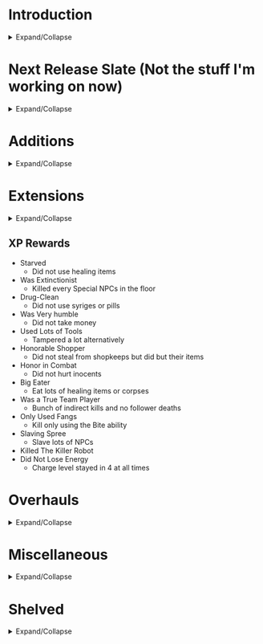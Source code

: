 ﻿
# Introduction
<details>
<summary> Expand/Collapse </summary>

### What is this file?

This is just a list of ideas, for when I'm looking for something to work on.

### Are these your ideas?

Most of them, yes. But a lot of them are from the SOR Discord #ideas-discussion channel. 

### Can I use these?

Yes! No one owns an idea, so you are free to do what you want with these. That includes modding on your own, or as a collaborator on this mod.

</details>

#
# Next Release Slate (Not the stuff I'm working on now)
<details>
<summary> Expand/Collapse </summary>

All Zombie-related shit

All Priest-related shit

All Undead-related shit

Hold off on Blessed & Infernal Strikes

</details>

#
# Additions
<details>
<summary> Expand/Collapse </summary>

## Big Quests
- Beauty Sleep
  - Like Addict but for Sleep
  - Activate a bed to sleep in it
  - If you don't, you get Low Self-Esteem and everyone on the level is Annoyed
- Former Slave
  - Free Slaves
- Genericized Quests
  - Kill all ____
  - Destroy all ____
  - Etc.
- Gluttony
  - Each food item you eat contributes QP equal to its base healing value
  - Reach a certain total of QP by the end of the game. 
  - It should be *expensive*
- Karen 
  - get a certain about of people annoyed or hostile towards you.
- Middle Path 
  - Anyone not neutral to you counts as a mark.
- Mouse in a China Shop
  - Minimize Object destruction
- Politician 
  - Have a certain amount of electability by the end of the floor.
- Prankster 
  - Annoy a certain number of people. 
  - They *must* be annoyed, nothing else.
- Robbin' Hoodlum
  - Steal from the rich
  - Give to the poor
  - Mark-based BQ
- Slave
  - Have a Slavemaster who follows you around
- Undead Slayer
  - Kill all Undead. 
  - Teams of armed Vampires are coming for you, though.
- Vow of Poverty 
  - Limit your money intake.
- Worker
  - A number of objects are smoking. Find and fix them.

## Classes

### Drug Dealer

- Trait: Pusher
  - You can interact with most NPCs to attempt to sell them Sugar.
  - Cops who witness a dealing attempt will go Hostile. 
  - Anyone who refuses your sale will become Annoyed. 
  - Upper Crusters will call the cops immediately.
  - On a successful sale, The buyer has a chance to become Hooked. 
    - Jonesing 
      - After a certain interval of withdrawal, Hooked NPCs will gain the Jonesing status. They'll seek you out in the level and beg you for Sugar. 
      - If you go too long without selling to them, they'll go hostile, but selling them other types of drugs will keep them at bay for a while. When Jonesing, they will freely give you keys and safe combos if you ask. 
      - Jonesing NPCs may also attack other drug dealers, doctors, or scientists if they can't track you down.
  - Pusher +
    - Increased chance of success with Pusher attempts
- Trait: Death to Snitches 
  - Cops & Upper-Crusters will ignore your Pusher attempts. 
  - You may attempt to sell to Cops, but failure will turn them Annoyed, then Hostile.
- Big Quest: Slingin' Dope 
  - NPCs with enough money to buy one of your drugs will have an arrow above their head 
  - You need to sell to a certain number of NPCs.
- Big Quest: Unhealthy Competition (Alternative)
  - Kill all the other Drug Dealers on the level, who are hostile anyway
  - This would make the dealing more like mugging, an optional mechanic but already incentivized for the money
- Item: Sugar Processor (6) 
  - Similar to Bomb Processor. 

### Priest
- Trait: Exorcist
  - Vampires & Zombies are hostile on sight.
  - "Vade Retro, Satana!"
  - Interact with Possessed to expel the Shapeshifter
    - Host is Loyal
  - Interact with Ghost to Set to Rest
    - XP bonus
- Trait: Artificial Insermonation
  - Activate an Altar to randomly improve relations with NPCs within earshot. Chance of them giving you Tithes.
  - Artificial Insermonation +
    - Increased success rate and tithes
- Big Quest: Get Thee Behind Me!
  - Kill all Zombies and Vampires on the map. Vampires are armed and travel in teams.
- Item: Holy Symbol (4) 
  - When in your inventory, all Undead NPCs slowly take damage when they're near you. 
  - Undead NPCS are more likely to flee during combat.
- Item: Holy Water Flask (2) 
  - Thrown weapon that gives a Poison condition to Zombies & Werewolves. 
  - Can also be combined with a Water Gun, Air Vent, or Water Filter.

### Worker
- Trait: One Happy Tamper - Tamper without angering Owner (Or just extend this into Clumsiness Forgiven)

### Trapper
- Trait: Pursuit of Trappiness
  - Increase trap damage for non-Aligned
  - Upgrade
    - Your traps are now invisible to Hostile-Neutral NPCs
- Trait: Trapper Keeper 
  - All hidden traps are visible to you
  - You can disarm traps and add them to your inventory (Bear Traps, Land Mines)
  - 100% chance to deactivate Door Detonators
- Item: Bait
  - Attracts all NPCs like money to a slum dweller.
  - Might just diversify this
    - Drugs
      - Junkie
    - Donut
      - Cop
    - Etc.
- Item: Fire Mine (4) 
  - Behaves like a Molotov when it explodes
- Item: Bear Trap Processor
- Item: Gas Trap Kit (6) 
  - Combine with a Syringe to make a Gas Trap that you can place like a Land Mine
  - The result has the effect of the ingredient syringe

### NPCs

|Name               |Slums  |Industrial |Park   |Downtown   |Uptown |Mayor Village  |Other Group(s) |Notes  |
|:------------------|:-----:|:---------:|:-----:|:---------:|:-----:|:-------------:|:--------------|:------|
|Accountant         |       |           |       |✓         |✓     |               |WhiteCollars   |
|Assistant          |       |           |       |           |       |               |               |- Spawns with some VIPs
|Blahd Enforcer     |✓     |✓         |✓     |✓         |       |               |               |- Tougher version of gangbanger
|Blahd Leader       |✓     |           |       |✓         |       |               |               |- Spawns with gang
|Bodyguard          |       |           |       |           |       |               |               |- Spawns with some VIPs
|Boxer              |       |           |       |           |       |               |ArenaBattlers  |
|CEO                |       |           |       |           |✓     |✓             |VIPs           |- Has Bodyguards and Assistant
|Crepe Enforcer     |✓     |✓         |✓     |✓         |       |               |               |- Tougher version of gangbanger
|Crepe Leader       |       |           |       |           |       |               |               |- Spawns with gang
|Driver             |✓     |✓         |       |           |✓     |               |BlueCollars    |- "Have you seen my [District-appropriate vehicle)?"
|Farmer             |       |           |✓     |           |       |               |BlueCollars    | 
|Fixer              |✓     |✓         |       |✓         |       |               |               | 
|Gambler            |✓     |           |       |✓         |       |               |               |
|Grifter            |✓     |✓         |✓     |✓         |       |               |               |
|Hitman             |✓     |✓         |       |✓         |✓     |               |               |
|Janitor            |✓     |✓         |✓     |✓         |✓     |               |               |
|Judge              |       |           |       |✓         |✓     |✓             |VIPs           |
|Junkie             |✓     |✓         |✓     |✓         |       |               |               |- Pickpocket<br>- Sell junk items<br>- Buy drugs 
|Kingpin            |       |           |       |✓         |✓     |✓             |VIPs           |- Spawn in Mansions<br>- If roaming, spawn with Bodyguards
|Lawyer             |       |✓         |       |✓         |✓     |               |WhiteCollars   |
|Machinist          |       |✓         |       |           |       |               |BlueCollars    |- Occasionally replaces Shopkeeper<br>- Pay to repair/reload items
|Manager            |✓     |✓         |       |✓         |       |               |WhiteCollars   |
|Martial Artist     |       |           |       |           |       |               |ArenaBattlers  |
|Oldster            |✓     |✓         |✓     |✓         |✓     |               |Cabin          |
|Pimp               |✓     |✓         |✓     |✓         |       |               |               |- Spawns with Prostitutes
|Preacher           |✓     |           |       |✓         |✓     |               |               |
|Prostitute         |✓     |✓         |✓     |✓         |       |               |               |- Interact to ____?
|Security Guard     |       |✓         |       |✓         |✓     |               |               |
|Teamster           |✓     |✓         |       |✓         |       |               |BlueCollars    |
|Tourist            |       |           |       |✓         |✓     |✓             |               |- Travels in groups<br>- Behaves like Upper Cruster
|Tour Guide         |       |           |       |✓         |✓     |               |               |- Spawns with groups of Tourists
|Wildfolk           |       |           |✓     |           |       |               |               |- Vocally Challenged

- How?
  - Body parts: GameResources.SetupDics has at least mention of the names
    

## Disasters
- Gang War: Spawn ~12 Blahd and Crepe gangs across the map.
- Riot
  - Add Arsonists to spawns
  - Rioters shouldn't ignore cops
   	- You can change this in LevelFeelings.Riot2, cops aren't mentioned there

## Items
- Flash Grenade
  - Like Blindenizer but as a Grenade
- Bomb Vest
  - If in your inventory when you die, makes a Time Bomb explosion immediately.
  - Can give to followers.
  - No Manual Detonator (can of worms).
- Water Gun
  - Extended to combine with Oil Can, so you can shoot Oil.
- Magic items:
	- Mana Crystals (decay slowly but unpredictably, increase recharge speed)
	- Miscast Crystals (Rare, but absorb a miscast and shatter)
	- Ultrachungus Crystals (Temporarily boost your ability to obscene levels)
- BackPack
  - +inventory slots
- S.M.A.C.K. Shield (Supercops & Mayor's Army Combat (something that starts with K) )  (original idea by pvpbendy)
- Equips into an armor slot, works as armor pointed wherever you aim
- Damage that hits the shield is completely absorbed on impact unless they are fired by someone with "Penetrating Bullets". 
- Durability depletes 
- Could be an upgraded version that lets you reflect the bullets.

### Consumable
- Battery Pack
  - Heal 20HP for Electronic characers
  - Obviously, could have a lot more other uses.
- Body Spray
  - Anti-cologne, basically gives ideological clash to whoever uses it. 
    - This would be cool in assassin quests if you could apply it to your target
- Fear Syringe (1)
  - (Maybe not possible since there's no fear for player characters)
- H.E.L.T.H.
  - Heals for 5
  - Gives Painkiller (Large Damage Resist) for 30s
- NRG-Drinqq
  - Basically temporary Chronomantic Dilation

### Melee
- Garotte / Piano Wire (2)
  - Zero damage, but deals lethal damage if used for Backstab.
    - You could base this on the Blood sucking ability to make it take a second or two.

- Spear (1)
  - Thrusting weapon, longest melee reach. Deals damage equal to Knife.
- Zip-Tie
  - Consumable Handcuffs
### Thrown
- Beer Can (1)
  - Generated when a Beer is consumed, or found on its own in trash cans. Thrown weapon, does minimal damage for funsies. Like a more useless Rock.
- Lunchbox (1)
  - Thrown item
  - Deals rock-level damage
  - Drops a food item on impact.
  - Alternatively, make it a melee weapon.
    - Issue with this is: say you have a lot of them on the ground. You don't want to merge them, so now you have the long task of breaking each one open.
      - Therefore, it's better as a thrown weapon since it'd allow the player to simply add the multiples to the item count and get full utility from all of them.
- Oil Bottle (1)
  - Thrown weapon that creates a splash of oil upon impact.
- Toxic Slime Capsule (1)
  - Thrown item. Inflicts poison and leaves a Goop Splash.
- Whiskey Bottle (1)
  - Generated when Whiskey is consumed, or found on its own in trash cans. Thrown weapon, does minimal damage for funsies. Like a more useless Rock.

### Trap
- Alarm Trap
- Mini Turret (3)
  - It's a Turret.
- Gas Trap
  - Made with Gas Trap kit. 
- Gas Trap Kit
  - Combine with inventory item to make a gas trap.
- Teleportation Trap (2)
  - Floor trap.
  - This also has uses for escape.

### Wearable
- Fancy Hat (3)
  - Increased chances for persuasion. Maybe a Fedora, because I want you to cringe.
- Riot Armor (3)
  - Resists bullets and melee damage.
- Riot Helmet (2)
  - Just another aesthetic option.

## Mutators

- Always Spawn Arsonists
- Ammo Shortage
  - Much rarer, more expensive
- Benjamin Button 
  - Immediately level up to 12 at the beginning of the game. 
  - Lose a level every Floor.
- Semi-Automated Acceptable Inclusive Terrestrial Socialism
  - No costs, everything is free
- Deflation 
  - Prices don't increase per level
    - Any drawback, though?
- Easter BunnyMod 
  - Everyone starts with Resurrection
- Gun Ban
  - Guns are contraband
- Homesick & Tired
  - 0-tile leashes (no chasing)
  - Do you think these NPCs don't have better things to do than chase you all around the level for your bullshit? Just get out of the chunk, and that's enough for them. Surely you'll have learned your lesson.
- Nanobot HMO 
  - Everyone permanently slowly regenerates health
- Return to Shrunke
  - Everyone in the city is Shrunken. 
- Reverse order of floors, "Mayor quest"
- Roamin' Orgy
  - No tethers/leashes
  - The citizens of the City achieve ecstatic connection with the divine through indulgence in... roaming from their residences and places of business.\n\nNPCs won't tether to their original chunks. Isn't that incredbily hedonistic?
- Slapstick Shootouts
  - All bullets are banana peels
- Sturdy Walls & Flimsy Walls
- Ultra Disasters Mutator that makes all disasters much worse
  - Killer Robot is now Speed 4 and has two buddies
  - Falling Bombs make Ridiculous Explosions
  - Warzone has four factions
  - Instant-kill solar flare which occurs every 10 seconds
  - Zombie apocalypse where everyone except you is already a zombie and said zombies can use stuff
- Voucher rewards (Free Item or Hire Vouchers)

## Objects
- Beer Taps
- Billboard
- Cash Register
  - A tough locked object containing money
  - Unlocking 
    - Computer
    - Hack
    - Lockpicked
    - Sledgehammer or Crowbar
  - Easier than a Safe, yes, but almost always within the view of their owner.
- Chemistry Set
  - Sacrifice a syringe to identify that type.
  - Way to cook drugs? 
- Curtains
  - Occlude vision into windows
- Dumpster
  - Very durable
  - Hideable like Bush
- Filing Cabinet
- Glass Table
- Kitchen Fryer 
  - When destroyed, leaves a pool of oil.
- Liquor Cabinet
- Long Couch
- Office Chair
- Oil Barrel 
  - A Rust-colored barrel which creates an oil pool when destroyed.
- Painting
- Park Bench
- Pay Phone 
  - Call the Resistance to send a Specialist over. Choose between Hacker, Thief, and Goon. 
  - If Faction mod is a thing, get someone faction-specific.
  - Should be broadly multi-use..
- Plexiglass Window
- Printer
  - You know you want to destroy it.
- Security Door 
  - Indestructable
  - Not openable with lockpick or crowbar. 
  - Can only be opened via a connected computer.
- Sledgehammer tampering ideas?
- Stained Glass Window
- Standing Turret
  - Variation of the Turret that instead of being on a wall it stands letting it shoot at any direction. 
  - Still needs a Security Cam to see tough
- Stationary Bike
- Statue
  - Restore unused object
- Trampoline 
  - Does annoying jumping behavior. I hate it already.
- Treadmill
- Weight Rack
- Wooden Desk

## Special Abilities
- Cause a Ruckus
  - Needs a long recharge. It can distract but not perpetually. 
  - Small chance to annoy people. Most just laugh.
  - Trait: Convincing
    - No longer annoy people (can still make them hostile with Bigger Ruckus)
  - Trait: Controversial
    - Louder, attracts more people
    - More likely to Annoy
    - Small chance of hostile to you
  - Trait: Controversial + 
    - Instead of hostile to you, listeners go hostile to each other
- Fleshbang Helmet Attacher
  - Attaches a Fleshbang Helmet to a target NPC
    - Attachment part of SA works pretty identically to Slave Helmet Attacher
  - When attached to an NPC,
    - Timer counts down for 10s, after which they explode, killing anyone nearby them.
    - Plus chance of:
      - They start Fleeing randomly as they panic. 
        - The NPC also makes noise, attracting allies who don't see you yet. 
          - This increases the chance of killing multiple enemies with it.
      - They go Hostile
        - Oopsie, you don't want this. Hope you're not in melee range.
      - They go Submissive 
        - They'll do anything you ask in hopes you'll deactivate the device
  - Trait: Comfy Fit
    - Helmeted NPCs more likely to be Submissive than go hostile or flee
  
## Traits

### Hands traits
- Hands of Fire
  - Unarmed & Axe
  - Cause fire
  - Cooks all your Fud
  - Constant Light Oil action, fun surprise lol
- Hands of Ice
  - Unarmed & Sword
  - Freeze people
  - Counts as Mini-Fridge
- Hands of Lightning
  - Unarmed & Sledgehammer
  - Taze people
  - Kill people in water
  - Take damage in water
  - Small chance for machines to go out when you touch them
  - Taser recharges much faster
- Hands of Poison
  - Unarmed & Knife
  - Poison people
  - Gimme a Kiss!
    - Social check to give them poison without affecting relationship
  - Poisons all your food 
    - Not kidding! Totally different playstyle, have to stick to alcohol

### Others

- Adrenaline rush
  - Gain strength for 5s after a kill.
- Alcoholic 
  - Addict, but with Alcohol.
- Ambusher
  - Removing any invisible effect you have (bushes, syrige or even furniture cus bunne mod) gives you a bonus on damage
- Ammo Mule 
  - Increase all ammo counts by 50%.
- Animal Whisperer 
  - Gorillas and Werewolves are Loyal
- Aquaphobia 
  - take damage in water
- Arrogant 
  - People get mad at you a lot more easily
- Arthritis 
  - Your weapon swing and fire rate are slower
  - Cancels: Stubby fingers, sausage fingers, near harmless, pacifist.
- Banana Lover ++
  - You can't eat anything but bananas, but when you do, you do a fun lil' dance
  - Cost: $1200
    - Need more stupid joke traits
- Banana Rewards
  - Only bananas as quest rewards
- Beggar
  - Like Mugging, but lower stakes
- Bloodbather
  - Gibbing npcs gives you an temporal increase in all forms of damage
  - Makes Bloody Mess less useless 
- Bonkist 
  - Backstabbing with a blunt weapon leaves the target Dizzy, and deals non-lethal damage. 
  - Bonkist + 
    - Backstabbing with a blunt weapon leaves the target Unconscious and deals non-lethal damage.
  - This is a trait for Pacifist playthrough without Dart Gun or Chloroform.
- Chemical resistance 
  - status effects cannot affect you
- Conductive
  - using an electrical item or power sapping one electrocutes you, dealing a small amount of damage and tazering you for a second or so
- Dead Raiser
  - Instead of Ghosts when you bash a gravestone, you get Zombies.
  - Keep in mind you need to *fail* a luck roll to get a ghost in vanilla.
- Door Kicker 
  - Activate a Door and select "Kick". Door is instantly destroyed, and anyone standing behind it is stunned. SWAT shit!
- Double-Tapper
  - Ranged weapon equivalent to Backstabber, but only works in close range.
- Durable Fashion
  - Durabilitacious but for wearables
- Eye Poker 
  - Chance to blind enemies when you hit them with an Unarmed attack.
- Far-Sighted
  - Can only use Ranged weapons
  - View distance increased (zoom out?)
- Fast Metabolism 
  - Less healing from food and alcohol.
  - Shorter Status effects.
- Fatass ‡
	- Slower movement
	- Can't wear armor
	- Stomp damage
      - This part was a can of worms. Suddenly you need a custom explosion type. Incredibly buggy.
- Fingerless
  - Can't open doors
  - Can't equip anything
  - Can't operate anything
- Filling the Void
  - Addict, but with any Consumable
- Flat-Footed
  - all attacks (including special ability attacks) have a much shorter lunge range (gorilla)
- Food Addict 
  - Addict, but with Food
- Freedom Fighter
  - More XP from freeing slaves
  - slavemasters are hostile 
  - slave owners are annoyed at you
  - Slaves are Aligned after you free them
- Generally Unpleasant 
  - All NPCs start out Annoyed. 
  - Cancels: The Law, Random Reverance, Friend of the common folk, friend of the family.
  - Excludes Aligned and Prisoners.
- Golden Boy
  - Double mission rewards
    - Matrix this to Double-Ply Rewards & Unpaid Internship
- Good Arm 
  - Increased Throw range.
- Hit-and-run
  - Gain speed for 5s after a kill.
- Unlimited Power!
  - Gain extra traits but lose max HP
- Hungry Boy 
  - More healing from food and alcohol.
- Inspiring Presence
  - Chance for followers to get an Un-Crit
- Kleptomaniac
  - 15% chance to steal an item when you hit someone in melee or unarmed
- Luck +++
  - Always pass
- Luck --- 
  - Always fail
- Machine Shaker 
  - Chance of a free transaction when using a Vending Machine.
- Masochist 
  - If 60 Seconds Pass Without Damaging Yourself, You Will Lose 3 Health Per 2 Seconds.
- Muscle Spasms (-7)
  - Sometimes, you lose control of your player character for a brief moment
  - Whether that be moving in a random direction, attacking or using an item against your will
- Needy
  - You have needs like the musician, but they are not beneficial to you or anybody else. (You need to go to the toilet, etc)
  - You need to use the nice toilet. Which always happens to be in some inconvenient place like the closet of a gang hideout. That timer is rapidly ticking down, and if you don't go to that specific toilet, you'll have an accident, and no NPC or shop owner, etc will want to talk to you.
- No Honor Among Thieves
  - Thieves spawn in all districts, and prefer you as a target
- One Happy Tamper 
  - Tamper without angering Owner (Or just extend this into Clumsiness Forgiven)
- Pound of Flesh
  - Buy items with health instead of money
  - Only triggers if you don't have enough
- Return to Bonke
  - Chance to inflict Dizziness when striking an NPC with a blunt weapon
- Separation Anxiety 
  - If you have no followers, your stats are all lowered.
- Silent fingers 
  - doing most actions produce significantly less noise, or no noise whatsoever, with the exception of alarms. (eg: arresting, breaking windows , enslaving, and (shooting guns?) make significantly less noise).
- Skate Punk
  - Your melee hits deal more damage according to your speed.
  - Requires: Roller Skates
- Special attack Traits
  - Random status effects
  - Chance to stun
  - Chance to etc.
- Spectral Strike 
  - You can hit Ghosts with your unarmed attacks
  - Extra damage to all Undead
  - Spectral Strike +
    - Benefit is extended to your melee weapons
- Steady Hands
  - Can't get interrupted when filling Operating bar
  - Can't get disarmed from Butterfingers
- Stealth Bastard Deluxe
  - Diminutive
    - Hide in Chest
    - Hide in Safe
    - Hide in Fridge
- Student of the Blade 
  - Increased damage with Sharp weapons.
- Stuffable
  - If you eat more than one food item within a minute, you gain Slow for the rest of the minute.
- Swimmer
  - Water move speed increased
- Tarrare
  - Addict, but with food
  - Can eat many wooden and other organic objects
- Techno-Cursed
  - Machines do bad and un-fun things around you. 
  - Anytime you operate one, there's a small chance it will immediately do its tamper activity to you. ~5%
- The Bug
  - Basically Modern Warfarer in reverse. Ticks your health down to 20.
- Trapper Keeper
  - All invisible Floor traps are now visible
  - You can Interact with traps to add them to your inventory (Bear Traps, Land Mines). 
  - 100% chance to deactivate Door Detonators.
- Trusting Control
  - Followers will never question orders
  - 1 extra hired-use if Thief, etc.
- Undying Loyalty
  - Followers will never quit at low health
  - All followers get Resurrection
    - Possible Necromancy trait?
- Unsaveable
  - Cannot heal, even through level ups. 
  - Cancels: Medical professional, strict cannibal, jugalarious, addict, [insert anything that heals you here.]
- Vapor Form
  - Bypass doors without unlocking/breaking
  - Enter A/C or Gas vent to exit any chosen A/C or gas vent
  - Bypass broken windows
- Veiled Threats
  - When you attempt to Bribe, Extort, Mug, or Threaten, a failure will turn the target Annoyed instead of Hostile.
- Whiffist
  - Small chance for Melee or Thrown attacks to miss you completely.
- Zombie Whisperer
  - Zombies not hostile

### Gold Traits
- Slim Jim(Sticky Glove):Cops will get annoyed the first time you pickpocket instead of hostile (they still attack you on later atempts tough)
- The Killing Pun(Joke): Jokes can do damage sometimes
- Law Pays(Handcuffs): You get money from arresting guilty NPCs
- Hot Water(Water Cannon):NPCs will start to get damaged if you spray them for too long
- Armoured Helmets(Enslave):Slaves have a damage resist
- Chaaarge golden trait: Heavy Tackle - Enemies hit by the charge trip
- Brain Wash
  - Chance of NPC not becoming hostile after the mind control wearing out
- Extreme Pathokinesis
  - Mind control can cause targets to become enraged
- Hive Mentality
  - Mind controled NPCs  have a chance to give other npcs mind controlled bia melee.


### Path Traits

Most Paths & Actions moved to a Google Sheets document for now

#### Code of Neutrality
- Just avoid doing things at all. You lose XP for taking stances.
- He hates anything you do, but any actions you take are subtracted from a very large amount
- "If I don't survive this revolution, tell my wife 'hello.'"

#### Path of Fire
- You can only regain health by burning corpses. 
- Take damage in Water.
- Firefighters are always hostile and will use their water cannons against you.
- Perpetual Particle Effect on character - flames or smoke
- Big Quest - Burn a certain number of corpses

</details>

#
# Extensions
<details>
<summary>Expand/Collapse</summary>

Extensions of the behaviors of vanilla content.

## Big Quests
- Jock
  - Add more objects. 
    - Windows

## Items

- All guns
  - Chance of headshot, extremely small
- Accuracy Mod
  - Double headshot chance if at 4 Firearms
- Rate of Fire Mod
  - Make pistol full-auto
  - Increase SMG ROF
- Syringe
  - Anaesthesia
    - Reduce incoming damage
    - Reduce knockback
  - Paralysis
  - Sleep
  - Super Dizzy
  - Tranquilized
- Taser
  - Chargers way faster if you have Electro Touch
  - Gains a charge if you use the Power Sap on something

## Mutators
- Disaster Elimination
  - Zombies disaster could be eliminated by killing every zombie and infected person
  - Riot disaster could be eliminated by killing every rioter
  - Shifting Status Effects disaster could be eliminated by doing something with air filtration systems, etc.
- General Disaster behavior changes
  - Cops don't enforce property damage laws
  - Some NPCs will join your party for safety
- Riot
  - Add Arsonists to spawns
  - Rioters shouldn't ignore cops
   	- You can change this in LevelFeelings.Riot2, cops aren't mentioned there

## NPC Behaviors

- Extended triggers for NPC "fear" behaviors
  - Killing their teammates
  - Eating or givving corpses 
  - Some NPCs unable to feel fear - robots, zombies, etc.
  - Weapon/Numbers outmatching
  - Trait to cause fear to Undead
  - Shaky Grip: NPC Aim is worse when afraid
- If you have debt, assasins will appear in additional locations
  - Jump out of Minecarts at industrial
  - Bushes at the park
  - Manholes in downtown

## NPC Interactions
- Any NPC
  - Offer healing items

- Assassin
  - Backstab and attempt to kill target
- Bouncers
  - You can come in if for free if they see you smoke cigarettes. Because obviously it means you're cool.
- Clerk
  - In certain chunks, sell drugs on the side?
- Cops
  - Bribe to ignore crimes (See [Rap Sheet](#rap-sheet))
- Cop Bot
  - Tamper to deactivate them (Requires One Happy Tamper or Tech Expert). 
    - Maybe this will be a % chance for them to trust you, like robbing/extorting.
- Courier
  - Special Delivery: Select an explosive item from your inventory to deliver it to a target. It will detonate after 10s.
- Doctor
  - Stable System/clear statuses
  - Steroid shot
    - Strength
    - Speed
  - If in a shady/seedy chunk, can do discount surgery
    - Much cheaper, but chance to hurt you instead of heal you.
- Slavemaster
  - How about *selling* them a slave? 
- Slum Dweller
  - Possibility to go Aggro if you pick up money they saw "first"
- Thief
  - Hire to unlock Safes
  - Hire to pickpocket
- Workers
  - Hire to Tamper
  - Repair tools

## Object Interactions
- Air Conditioning Unit
  - Release Gas without access to main computer 
  - Uses Wrench, 10s countdown
  - Insert Gasoline canister, shoot flames out of grates
    - Or Molotov, for oil explosions
- Bed 
  - Fucking explode if someone tries to sleep in it. Not sure if they go back to bed after awoken, though.
- Fire Spewer
  - Disarm
  - Overcharge
  - Leak Oil
- Manhole
  - When tampered to open, get throwable manhole cover
- Refrigerator 
  - Tamper to make it Run after a 10s countdown
- Safe 
  - Open with Detonator.
- Stove
  - Raise countdown to 10s from 5s, just to match. I like 5s but we should defer to vanilla choices in this case.
- Television 
  - Tamper to make it increase in volume immediately, and explode after a 10s countdown
- Vendor Stand
  - Activate to steal. It has a progress bar and is eligible for sneaky fingers, nimble fingers, & Promise I'll Return it
  - Needs to alert police

</details>

## XP Rewards
- Starved 
  - Did not use healing items
- Was Extinctionist 
  - Killed every Special NPCs in the floor
- Drug-Clean 
  - Did not use syriges or pills
- Was Very humble 
  - Did not take money
- Used Lots of Tools 
  - Tampered a lot alternatively
- Honorable Shopper
  - Did not steal from shopkeeps but did but their items
- Honor in Combat
  - Did not hurt inocents
- Big Eater
  - Eat lots of healing items or corpses
- Was a True Team Player 
  - Bunch of indirect kills and no follower deaths
- Only Used Fangs
  - Kill only using the Bite ability
- Slaving Spree
  - Slave lots of NPCs
- Killed The Killer Robot
- Did Not Lose Energy 
  - Charge level stayed in 4 at all times


#
# Overhauls
<details>
<summary>Expand/Collapse</summary>

Any additions that include a variety of content, enough that they'd be considered sub-systems within the game.

## Alcohol
- Drunkenness Level - Each consumption of an alcoholic beverage (takes 2 beers) moves you up a tier for 60 seconds.
  - Steady - Aim improved, social %s improved
  - Tipsy - Aim reduced, object interactions slowed, social % reduced
  - Drunk - Melee damage resistance improved, aim horrendous, Social %s reduced, object interactions slowed further
  - Wasted - Get the Wasted status effect, where every 3 seconds you switch from Super-Dizzy, Asleep, or Enraged
- Trait: Lightweight
  - Takes less to get you drunk
- Trait: Bar Brawler
  - Increase toughness benefits of drinking
  - Small chance of Rage
- A golden trait for the robot Alcohol Energy Source makes "alcohol into energy"
  - Drinking while already at full hp gives you some seconds in the energy level but it cannot make you go up by a level so it just gives you seconds.

## CyberWarfare
Greatly increase the possibilities, risks, rewards, and trait investment for hacking

### Ground Rules
- *Access Level*
  - Determines what actions you have access to in a System.
  - Reduce heat for lower-AL actions
  - Starting Access level depends on chunk
  - For simplicity (LOL), set this to Guest, User, and Admin
- *Attempt*
  - Any action taken while hacking (See Actions sections below)
  - Has a % chance of success displayed next to its button.
  - A failed Attempt in a System may have different results, depending on how much your Attempt failed by, compared to Heat:

|Attempt Failure Tier   |Lock   |Heat   |Alarm  |Search Chunk   |Deploy     |Other  |
|:---------------------:|:-----:|:-----:|:-----:|:-------------:|:---------:|:------|
|Invalid Entry          |-      |+      |N      |-              |-          |
|Access Denied          |Action |++     |N      |-              |-          |
|Admins Notified        |Action |++     |N      |Hacker Owners  |-          |
|Breach Detected        |Action |+++    |Y      |Owners         |-          |
|Emergency Mode         |System |++++   |Y      |Owners         |Cop Bots   |
|Red Alert              |System |++++   |Y      |Owners         |Cop Bots   |Computer self-destructs

- *System*
  - *Chunk System*
    - All Objects under one Owner ID in a particular chunk that has a Computer. 
  - *Faction System* 
    - Al Objects under a Faction-type Agent (Cops, Mafia, Gangsters, etc.)
  - *Object System*
    - If there's no Computer in the Chunk, the object is a System unto itself.
    - ATMs will have intrusion countermeasures. Refrigerators probably won't.
  - *Global System*
    - All Systems everywhere. Call it The Grid.
    - This would be accessible from certain chunks only, like Power Stations or Mayor's Office.
- *Heat*
    - Baseline increased difficulty to all Attempts in a System, which persists as long as that System exists. 
      - So the Global and Faction systems (and your Heat therein) will persist between floors, but a Chunk or Object system will cease to exist when you use an Elevator.
    - Increased whenever you make an Attempt:
      - Slightly for Success
      - More for Failure
      - Scaled to severity of action in terms of system security
    - Remote access leads to higher Heat than using a machine in person. 
- *Notoriety*
  - Overall attention given to you by the City's authorities, hacker groups, and others. 
- *Password*
  - Occasionally found in a Computer's owner's pocket, Safe, etc. 
  - Might also be found hidden somewhere in a Computer. 
  - Submissive NPCs will give you their passwords. 
  - Pretty much a Safe Combo except for Computers.
  - Using a Password will increase your Access level and/or raise your Heat.
- *PayData*
  - Found in Computers, simply has value to the right buyer.
  - Questgivers will occasionally request this, which you need to retrieve from an intact Computer. 
  - NPCs will buy PayData, sometimes a better offer than completing your Quest. 
  - PayData has a small chance of appearing without a Quest attached.
  - Custom NPC Data Broker will buy all kinds.
  - Type 
    - Will determine who's interested in buying it.
    - Type generated according to chunk

|PayData Type           |Buyer(s)                       |Chunk(s)   |
|:----------------------|:------------------------------|:----------|
|Blueprints             |Thief, Resistance Leader       |
|Bomb Plans             |Law Enforcer, Resistance Leader|Cabin
|Credit Card Info       |Thief, Hacker                  |Mall, Bank, Bar
|Criminal               |Law Enforcer                   |Drug Den
|Experiment Results     |Scientist                      |Lab
|Financial              |Investment Banker              |Bank
|Personal Information   |                               |Apartments, Bank
|Surveillance Footage   |                               |Any with Camera
|Weapon Shipment Logs   |Resistance Leader              |Military Base, Armory
|Weather Data           |Clerk(Broadcasting Station)    |Greenhouse

### Traits
- Tech Expert is replaced by several traits. What's not in here is covered by Explosives Expert and Mechanical Expert (separate overhauls)
- *Cyber-Intruder* 
  - Improve your Attempt rolls.
- *Data Broker* 
  - Increase sell price of PayData
  - Increase chance of finding PayData in a System.
- *Empathy Virus*
  - If you've spoken to someone holding a Password, you now know it without owning it.
  - See Code 46 for this reference.
- *IOT God* 
  - Enables non-Computer Object hack actions. 
  - Many of the vanilla hack actions (Like "Refrigerator Run") would be hidden behind this trait.
- *IP Ghost* 
  - Reduces initial Heat & slows its increase.
- *WiFizard* 
  - No longer have a penalty to detection & Heat when hacking remotely

### Generic Computer Actions

|Action                         |Access Level   |Base Chance|Heat       |Effect |
|:------------------------------|:-------------:|----------:|----------:|:------|
|Access PayData                 |Admin          |20 %       |           |- Get PayData
|Access Locked System           |-              |5 %        |           |- For use after security actions have locked system
|Access System                  |-              |100 %      |           |- Use computer<br>- Difficulty increased if Remote
|Clear Security Logs            |Admin          |1 %        |           |- Return System Heat to 0.<br>- Limit once per system
|Create User Account            |-              |20 %       |           |- Grants User access
|(De)Activate Object            |User           |20 %       |           |- Opens mouse-selector for any Object in chunk
|(De)Activate Lights            |User           |90 %       |           |- Affects all Lights in chunk
|(De)Activate Power             |Admin          |10 %       |           |- Can be reversed by operating Power Box or Generator
|(De)Activate Water             |Admin          |10 %       |           |
|(Dis)Arm Alarms                |Admin          |10 %       |           |- Affects all Alarms in chunk
|(Dis)Connect Object            |User           |40 %       |           |- Target Object becomes its own Object-System, disconnecting from this one, or the reverse
|Elevate Access Level           |User           |5 %        |           |- Sub-Menu:<br>- Guess Password<br>- Enter Password<br>-
|Enter Password                 |-              |100 %      |           |- Grants Admin access
|Invert Credentials             |Admin          |1 %        |           |- Flips Cameras & Turrets to target Owners
|Recover Admin Password         |-              |1 %        |           |- Grants Admin access
|Recover User Password          |-              |20 %       |           |- Grants User access
|Route IP                       |-              |50 %       |           |- Open mouse-selector for any other Computer<br>- In the event of security deployments, they'll go there
|Trigger Alarm                  |-              |100 %      |           |- Triggers Alarm (used to lure for traps)
|Trigger Security Action        |Admin          |5 %        |           |- Offers choice of Security Actions to trigger manually (but why?)
|Unlock Action                  |Admin          |15 %       |           |- Unlock a Locked Action

### Chunk-specific Computer Actions
- Apartments 
  - Sprinkler Test
    - All Stoves in the chunk leak oil for a few seconds, then burst into flames.
- Arcade 
  - Cash Out
    - Unlock cash compartments in all Arcade Games, Jukeboxes, Pool Tables in the chunk. Each has $3-$5 inside. All become busted, though. Show Off: Any Hackers in the chunk become Loyal to you.
- Arena 
  - Audience Participation Night
    - Release Rage Poison in vents.
- Armory 
  - Red Alert
    - Cameras and turrets target everyone, gas is released, alarms go off continuously, huge explosionafter countdown.
- Bank 
  - High chance of PayData. 
  - Silent Alarm
    - Cause Supercops to swarm the level, searching the Bank first.
- Bar 
  - Drink Specials
    - Buying a round is cut to half-price.
- Bathhouse 
  - Deep Cleanse
    - Poison the water.
- Bathroom 
  - Brown Alert
    - All toilets self-destruct with a Poison explosion.
- Broadcasting Station 
  - Channel 9 Family Scat Porn Hour
    - Everyone nearby attacks the station
  - Revolutionary Propaganda
    - Activate Air Raid attack on this chunk
- Cabin 
  - Play Music (https://www.youtube.com/watch?v=puVYtkh-LO4)
- Casino 
  - Card Counter
    - All owners become Annoyed at the targeted NPC. Card Cheat: All owners become Hostile to the targeted NPC.	 
- Cave 
  - Delete Ceiling Support Protocol
    - Portion collapses, creates Boulders and possibly kills
- Church 
  - ___?
- City Park 
  - Block Party
    - All NPCs who were wandering the level are now wandering this chunk. 
- Confiscation Center 
  - ___?
- Dance Club 
  - Now Punch to the Left
    - Mind control everyone dancing like the Alien's improved SA.
- Deportation Center 
  - ___?
- Drug Den
  - He's Wearing a Wire
    - Owners become hostile to all non-Owners in the chunk
  - Codeword Flamingo
    - A small squad of Cops invades the chunk.
- Farm 
  - Overclock Produce
    - All Trees, Bushes, Plants & Giant Plants in the chunk burst into flames after a countdown.
- Fire Station
  - Union Strike
    - Firefighters no longer put out fires in this level. 
  - Training Exercise
    - Release an Arsonist into the level. 
  - Gas/Water main switch
    - Firefighter water cannons and fire hydrants dispense oil instead of water.
- Gated Community 
  - Eek! Poor People!
    - One or two Supercops start wandering this chunk, wandering on patrol. 
- Graveyard 
  - Access Burial Records
    - Increase your chance of finding Money when destroying a Gravestone.
- Greenhouse 
  - Sup-R-Gro Treatment
    - Release Gigantizer gas in vents.
- Hedge Maze 
  - Code Theseus
    - Werewolf Squad starts patrolling this chunk, hostile to anyone.
- Hideout 
  - ___?
- Hospital 
  - Emergency Pandemic Response
    - Release Cyanide gas in vents.
- Hotel 
  - Premium Continental Breakfast Extravaganza
    - Get a banana.
- House 
  - Silent Alarm
    - Summons a couple of cops to investigate the Chunk. 
    - They may or may not kill the homeowner depending on, you know... "factors." (Skin color)
- Ice Rink 
  - Overclock A/C
    - Releases Freezy Gas from the Vents. 
- Lab 
  - Delta Experiment
    - Releases a random Gas from the Vents. 
- Mall 
  - Raise the Rent
    - All Vendors have a slight discount.
- Mansion 
  - Amazon Order
    - If the Owner is alive, a Slave is generated for them. 
  - The People's Mansion
    - A swarm of Slum Dwellers invades the chunk.
- Mayor's House 
  - ___?
- Mayor's Office 
  - ___?
- Military Outpost 
  - Turgidson Protocol
    - Owners are Hostile to everyone else.
- Movie Theater 
  - ___?
- Music Hall 
  - Mandatory Moshpit
    - Berserk everyone in the chunk, as long as Speakers, turntable, and Musician are still intact. 
  - Set Volume to 11
    - Blows wind like the Air Gun from Speakers, deafens like the flute.
- Office Building 
  - Extremely Casual Friday
    - Owners all become naked and Friendly.
- Pit 
  - ___?
- Podium Park 
  - Intro Music
    - Everyone assembles here before the podium is used. Might be a good distraction.
- Police Outpost/Police Station 
  - All Clear
    - Set all Hostile Police to Annoyed. 
  - APB
    - All Police hostile to a target person. 
  - Lockdown Protocol
    - Deactivate or Activate Lockdown walls.
- Prison 
  - Prisoner Discipline Initiative
    - Owners break into cells one by one and kill the inhabitants.
- Private Club 
  - VIP Card
    - Gain Bouncer access. Owners are Loyal, others are Friendly.
- Shack 
  - Blahd Bash / Crepe Crush
    - All gang members of a chosen type converge on this shack. 
    - If they don't see hostiles, they leave and resume their previous activities.
- Shop 
  - ___?
- Slave Shop 
  - Free Slaves
  - Detonate Slaves
- Uptown House 
  - ___?
- Zoo 
  - Send Intel to ALF
    - A squad of Gorillas invades the chunk and kills the owners.

### NPC Interactions
Hackers might serve a special role in this system, serving as general protectors of their Systems. Either that, or a new NPC type for a less grey-hat computer person.

Interacting with such NPC should have certain options, like threatening for Admin passwords, etc. That would all depend on what the hacking system itself looks like.

### Object hacking Actions (Why IOT is a bad idea)
- Air Conditioner
  - Release Gas can now be done directly from A/C.
- Alarm Button
  - ___?
- Ammo Dispenser 
  - On the House
    - One free Refill. 
  - Red Alert
    - Shoot bullets everywhere and explode
- Arcade Game 
  - Cash Out
    - Release $3-5
- ATM 
  - No longer Tossable nor destructible with melee, fire or bullets. 
  - Good chance of PayData. 
  - High heat, and alarm sensitive to hacking & tampering. 
  - Cash Transfer
    - Release ~$100. 
- Augmentation Booth 
  - Dispense a free can of XP Juice.
- CloneMachine 
  - Spit out a shapeshifter
- Crusher 
  - Increase crush speed
  - Deactivate
- Door 
  - If it has an Alarm or trap (See Alarm overhaul), 
    - Reset
    - Set off
    - Deactivate
- Elevator
  - ___ ?
- FireSpewer 
  - Deactivate
  - Leak Oil
  - Start
  - Overheat (nonstop fire and explosion)
- FlameGrate 
  - Deactivate
  - Leak Oil
  - Start
  - Constant flame mode
- Generator 
  - Activate
  - Deactivate 
  - (Similar to PowerBox, local to Chunk)
- Generator2 
  - Activate
  - Deactivate
  - Overload 
  - Similar to PowerBox, local to Chunk)
- Goodie Dispenser 
  - Maybe just replace this with a Shop machine - works like Shopkeeper. Goodie Dispenser sucks.
- Jukebox 
  - Cash Out
    - Release $3-5
- Lamp 
  - Separate Ground Wire
    - Electrocutes anyone who touches it. 
- LaserEmitter 
  - Activate/Deactivate; Change Mode
- LoadoutMachine 
  - ___?
- LockdownWall 
  - Activate
  - Deactivate
  - Disable
- Metal Detector 
  - ___?
- Mine
  - Deactivate for pickup
  - Detonate
  - Incendiary Mode
- PawnShopMachine 
  - ___?
- PoliceBox 
  - ___?
- PoolTable 
  - Cash Out
    - Release $3-5
- PowerBox 
  - Reactivate if shut down
- Refrigerator 
  - Dispense Ice
    - Shoots Freeze Rays in random directions, then explodes.
- Safe 
  - ___?
- SatelliteDish 
  - ___?
- SecurityCam 
  - ___?
- SlotMachine 
  - Cash Out
    - Release ~$100. 
    - Needs balance: ideas?
- Speaker 
  - Go to 11
    - Blows wind like the Air Gun, deafens like the flute.
- Stove 
  - Overload Gas Line
    - Leak oil for 5s, then burst into flames.
- Television 
  - Ludovico Protocol
    - Mind Control a person within visual range of the TV.
- Turntables 
  - Mandatory Moshpit
    - Berserk everyone in the chunk
    - Requires Speakers & turntable are still intact.
- Turret 
  - ___?
- Water Pump 
  - Hotter than Hell
    - Slight damage and enrage everyone in the water
  - Colder than Tartarus
    - Freeze everyone in the water
- Window
  - If it has an Alarm or trap (See Alarm overhaul)
  - Reset
  - Set off
  - Deactivate

## Gambling
Make gambling a viable partial playstyle. More opportunities to gamble and cheat, and deepen mechanics.

---

### Big Quests
- Gambling Addiction
  - Win a certain amount of money gambling

### Items
- Weighted Dice
  - Improve Street craps odds

### Mechanics
- On any simulated games like Poker, Alcohol reduces your luck

### NPC Interactions
- Arena
  - Instead of entering yourself, you can choose to bet on a fight.
    - If you do so, if there's not already a second fighter in the ring one will spawn.
- Casino
  - Clerk
    - Play Blackjack
  - Bartender
    - Gives you a free drink when you're doing well
  - Goon
    - Asks you to leave if you're doing too well. Slot Machines no longer deactivate on their own.
- Streets
  - Most Slum NPCs
    - Play Street Craps

### Traits
- [Name]
  - Like Addict but with gambling
- Gambling Addiction
  - This would require an extension to gamble with Roamers
- Hard Crapper
  - Can play Street craps with anyone Neutral or better
    - Street Craps Rules
        1. Players must first identify the player who will be shooting dice – the shooter. The shooter will then need to make a bet followed by the rest of the group in the clockwise direction. Each player can cover a portion of or all of the shooter’s bet. Betting continues until the shooter’s wager is matched.
        2. The come out roll comes next. This is the game’s first roll and it could end the game if it is a 7, 11, 2, 3 or 12. The shooter and any other player who bet in favor of the shooter win the game if a 7 or 11 is rolled. If a 2, 3 or 12 come up when the dice are rolled the shooter and other players who bet for him lose.
        3. A Point number, which is a number other than those mentioned above, must be set up. So if the come out roll is not any of those numbers listed above that number will be designated as the point number.
        4. The roll is next and the goal is for the shooter to roll the number identified as the point before he rolls a 7. The 7 is referred to an “Out 7” and once the shooter gets this before rolling the point he loses the game.
        5. Rolling dice proceeds until a 7 or the Point is rolled. The shooter loses if the 7 comes up and wins if the Point is rolled. If other numbers are rolled the shooter continues rolling the dice. The round ends only after a 7 or the point is rolled.
        6. It is important that you remember that all bets should be made before the come out roll and you will only win what you bet. As you can see the street craps rules are very similar to rules of casino craps.

## Hey, you!

Wandering NPC actions

- Cannibal 
  - If you have CWC, they will ask to take a bite of you. 
    - You can agree or not. That's it.
- Cop 
  - Might solicit a little bribe. 
  - If you have Cop Debt, it goes towards that total.
- Gang Member 
  - Will attempt to mug you like Mobsters, but for a smaller amount ($15 * gang size).
- Jock 
  - Might decide to punch you in the face. You know, as a prank.
- Office Drone 
  - Will blab about sports. You can choose to blab back and get a new relation, from Annoyed to Loyal.
- Slum Dweller
	- Will occasionally beg you for money. Percent chance of outcome based on donation:

|Donation	|Hostile	|Annoyed	|Neutral	|Friendly	|Loyal		|Aligned	|Item Equivalent	|
|----------:|----------:|----------:|----------:|----------:|----------:|----------:|------------------:|
|$0			|10			|55			|35			|0			|0			|0			|N/A				|
|$5			|0			|5			|25			|65			|5			|0			|Fud				|
|$10		|0			|0			|5			|65			|25			|5			|Cigarettes or Beer	|
|$20		|0			|0			|0			|45			|45			|10			|Whiskey			|
|$50		|0			|0			|0			|0			|0			|100		|Sugar				|
|"Fuck off"	|100		|0			|0			|0			|0			|0			|Banana Peel		|

  - When done, randomly generate dialogue:
	- "i can feel the shadows consuming me, quck i need your cash!"
	- "Gimme money so i can have my last fix before rapture 2.0 destroys us all!"
	- "c'mon you gotta protect me, the Illuminati spy-cams are coming!"
	- "they injected me with liquid Antichrist"
	- "fud 0 is real! Help fund my research to figure out where big fud is hiding it!"
	- "i control the elements! Gimme your money or perish!"
	- Alignment line: (only on a level that is a multiple of 2: EG: 1-2, 2-2, 3-2...) "Can't you feel it? a disaster is coming!"
	- Alignment line: "the gates of [silly call of Cthulhu sounding name] are going to open any second now, i can feel it!"
	- Alignment line "i can see them... the bars above peoples heads, theyre up to something, i know it!"
	- Alignment line:"beds are too soft to be real, its a ploy to get us in our most vulnerable state!"
	- Alignment line: "I'm getting closer to finding the big brother that watches over us all, i just need to figure out what 'someone' is code for..."
	- imma refer to lines where they aggro on you cus you gave them food or didnt pay them as aggro lines
	- Aggro line: "Illuminati scum!"
	- Aggro line: "i knew it! You captured michal jackson, didnt you? WHERE ARE YOU HIDING HIM?!?"
- Scientist 
  - Asks you to take part in an experiment. 
  - If you agree, gives you a random status effect and $20.
- Wrestler
  - Challenges you to a duel, just like the player character. 
  - If you refuse, he gets annoyed.

## Home Base Upgrades - GenEric
When you start the game the homebase looks like some nerd basement with dirt and just wooden floor but as you play the base looks better and better

(upgrades listed from south to north)

- Bathroom 
  - starts as really crappy and dirty looking with one of the toilets broken and a remplacement trash bin on the side
  - upgraded it looks like the normal game one
  - upgraded + makes it look really neaty and puts some plants and bathubs.
- Interview Room 
  - increases the number of safes and gold that are in the hidden loot door (cus your time shenanigans are making the resistence wealthy)
- Animal Room 
  - upgraded becomes bigger and even ads a wrestling ring (maybe a melle training minigame???) 
  - also makes the zombie jail more safe locked by putting cameras and miniguns to make sure they dont escape.
- Kitchen  
  - starts with only 1 table but 
  - upgraded becomes the default (with 1 extra fridge) one, 
  - then upgraded again it gives the bartender is own "underground bar".
- Game Room 
  - starts with only the old pool table but 
  - then gets stuff of the default one, 
  - then upgraded again it looks a lot more luxury filled including a cinema screen and gambling machines 
- Scincie Room 
  - starts with only 1 old pc and a generator, 
  - upgraded it becomes like the default one 
  - upgraded again it gets a jailed killer plant and a bunch of generators
- Surgery Room 
  - starts really shaddy but 
  - becomes normal after being upgraded, 
  - upgrade it again and it gets a bunch of augmentation booths
- Mutators 
  - with each upgrade the hacker gets more nerd tech stuff around him
- Rewards 
  - with each upgrade the thief gets their own wall black market
- Starting Items 
  - with each upgrade the solider gets more heavily armed until he as a shoting range or something cool like that.

## Magic Items
- Scrolls w/ powerful effects
  - Can only be used if you're of the same school of magic, or you have a trait that allows you to read them.

## Magic Special Abilities

### Anemancy (Wind Magic)
- Right click within sight to make a wind/pressure explosion
  - No damage on its own, but can slam them into walls or traps
  - Fast Like The Wind
    - You can use the spell close to yourself to move a lot of distance thanks to knockback (like when you use the leafblower as a skinny nerdlinger
  - Like A Wet Paper Towel
    - NPCs suffer more knockback and suffer more damage from hitting walls
  - Vacuum Force
    - The wind explosion now ATTRACTS stuff into it
  - Strong Winds
    - Enemies might get stunned when hit agaist stuff
  - Tornado Blast
    - A really Charged Spell lets you create an temporal but chaotic wind explosion that tosses NPCs at random directions

### Battlemage (Trait)
- LMB doesn't start cooldown for RMB
### Battle Magic
- Charge:
  - Deal melee damage
  - Take melee damage
- Activate
  - Boost all combat stats like Werewolf Rage
  - Taking a melee hit will increase duration by 3s
  - Killing in melee will increase by 5 or 10s
  - Dealing a melee hit increase by 1s
  - RMB for werewolf lunge or other? Don't want it too similar.
  - Increased timescale, proportionate to berserk level (should be somewhere between 1.0 and 1.5?)
  - Player speed & Strength increase
- Deactivate
  - Only possible when timer runs out. No manual deactivation.
  - Add Slow
  - 5s countdown until you collapse completely
- Miscast
  - Lose control of player, go into Rage mode
- Uniques
  - Too Angry to Die
    - Increase ragekill duration increase for kill
  - Too Angry to Die +
    - Increase ragekill duration increase for hit
  - Undying Rage
    - Get temporary Resurrection effect when in Rage mode
  - Sleepwalker
    - Longer delay before going unconscious after deactivation
  - Sleepwalker + 
    - No more falling asleep after rage
### Chronomantic Dilation
- Uniques
  - Increase your attack speed
  - Normal attack speed when time is slowed down - fast punch like Goku
### Fireball
- Would need a new Projectile type.
- the way the projectile works is that unlike the Pyromantic Jet that is a ray, the Fireball instead shots a single projectile that moves slowly but does a lot of damage when it hits something and explodes.
- Trait: Mini-Sun
  - makes so the projectile is bigger and sligthy attracts NPCs
- Trait: Meteor
  - increases the speed of the projectile
- Trait: Solar Flare
  - Explosions of hte projectile shot smaller projectiles that leave fire on the ground
- MISCAST
  - you blow up (dumbass)
### Hematomancy 
Blood Magic
### Kinetomancy  
- Burst effect
  - Any bullets heading into the circle immediately reverse direction
  - Any items are pulled in and picked up
  - Any Agents are pushed out
- Miscast
  - 
### Megaleiomancy 
Charm Person
Once it wears off, they're pissed (prevents cheesing the election through just recharging)
### Morphomancy
- Assume the appearance of someone else, and gain all of their relations to other NPCs
  - Having someone else's appearance costs 5 mana per second
    - Focused Casting increases duration
  - Miscasting turns you into a tiny monkey or something temporarily
  - Chance to reveal disguise:
    - Bumping into NPC
    - Interacting with NPC
    - Wild Casting improves chances of maintaining disguise
- Mimicry Voice
  - you can interact with npcs without the disguse wearing off
- Smoking Custume
  - When your disguse wears off it leaves some smoke making you camouflaged for a very short time
- Just a Friendly Back Scratch
  - You can hit NPCs 1 time before the disguse wearing off
- Otherkin Physiology
  - You can gain the ability of the npc you are imiting
- Miscast Rework:
  - Now you create a realy big loud sound and become an NPC that people want dead (shapeshifter, zombie, cannibal, somewhat pale angry guy with charles chaplin moustache). and people are gonna try to kill you.
- Focused Casting 
  + less chance for miscast
  + slighy longer trasformation time
  - longer charge time
  - longer cool down after you remove custume
- Wild Cast
  + faster cool down after you remove a custume
  + shorter charge time
  - more miscast
  - shorter trasformation time (remenber it makes so you can change faster tough)
  - increased chance for worse miscast outcomes

### Necromancy
- Normal Use
  - 1 Summon hostile Zombies from corpses / Turn ghosts into small number of crystals
  - 2 Zombies are Neutral to you / Turn ghosts into medium number of crystals
  - 3 Zombies will join your party / Turn ghosts into large number of crystals
- When close to a ghost, you can turn them into mana crystals
- Miscast 
  - turns all of them hostile, or summons hostile ghosts
  - Also:
  - https://www.reddit.com/r/streetsofrogue/comments/lhdwnx/my_third_entree_for_medieval_themed_characters/
### Pyromantic Jet
- Custom Firebomb explosion without glass sound
  - This was a can of worms when I tried it with HammerTime. All we need is to stop the glass sound, so maybe that'l be simpler.
- Fan of Fire 
  - 3 flames per shot 
- Fan of Fire +
  - 5 per shot
  - These should both be set to an angle proportionate to their speed. If the speed is high, keep them narrow. If it's low, keep them wide and more like a fan. They also decrease 
- Ring of Fire 
  - Shorter range, but 360 degrees
### Telemantic Blink
- Uniques
  - EMP on teleport?
  - Stun on teleport?
  - Bring Allies

## Mugging & Extortion

- Request: Add a 0.5s delay between mugging failure and attack
- Trait: Beggar 
  - Works like Mugging, but lower-stakes.
- Mugger
  - Dealing damage to a refusing victim can make the target Submissive. 
  - Mugging is treated as a violent crime by police.
  - Mugger+ - When mugging someone, you get their inventory items too. 
- Extortionist 
  - Property owners will be more reluctant to give into extortion based on how much property they own.
  - Destruction of property and followers will make target more likely to go submissive, just like hitting them would.
- Code 
  - Relationships.FindThreat determines the chance to pass Mug/Extortion

## Object Tampering Extension
- Air Conditioning Unit
  - Release Gas without access to main computer 
- Button
  - Disable countdown when activated
- Generator
  - Refill Oil Can if you have Wrench
- Toilet 
  - Maybe spray water like hydrant, useful for keeping hallways clear. Or maybe some other behavior, not sure yet.
  - Goop Explosion
  - Toxic waste explosion
- Bed 
  - Fucking explode if someone tries to sleep in it. Not sure if they go back to bed after awoken, though.

## Pantheon

- Altars
  - Randomly assigned to a god
  - Color associated with deity
  - Accept various offerings for Favor
- Favor
  - Favor is accrued by doing and avoiding particular tasks.
- Acts
  - Acts please and displease certain gods

### Gorgia 
God of nature & ferocity
Green altars

Altar
  - Sacrifice Bananas 
  - trees and bushes will grow around the chunk and some banana peels will be spitted out the altar 
  - as a bonus funny monke sounds could play

Good Acts
  - Neutralizing Scintist
  - Neutralizing Arsonist
  - Putting out fires
  - Breaking computers
  - Killing Robots
  - freeing Gorillas
  - winning arena battles.

Bad Acts
  - Destroy Bushes and Trees
  - Killing animals
  - cheating at fights
  - using high tech
  - using poison.

Blessings:
  - Strength status effect forever.
  - Animals become friendly and killer plant ignores you.
  - Strenght +1 stat (ignores stat cap) and animals are loyal.

Smitations:
  - animals are annoyed and banana peels randomly spawn close to you.
  - animals are hostile and they are armed with banana peels that do more damage.
  - Weak status forever, bushes and trees hurt you and also tripping on a banana peel causes bad status effects.

Traits:
- Gorgia Believer
  - "The Gorgia Provides"
  - Start with some favor on Gorgia 
  - bananas are more common
  - trying to use non-gorgia altars causes bad things to happen.
- Gorgia's Silverback 
  - starts with a lot of favor on gorgia
  - gorillas can be hired for free 
  - you dont need a traslator to speak to them
  - cannot interact with other altars.

### Lietszche 
God of death & Power
Red altars

Altar
  - to activate you must leave about 5 corpses around the territory of the chunk and then activate it
  - when you activate the altar all the wooden walls in the chunk get set on fire and a hole near the altar opens sucking in all the corpses in the chunk
  - the "blessing" "is activated letting you summon some zombies when interacting with the altar again

Good Acts
  - Killing drug dealers (because they cheat death)
  - Making sacrifices
  - Turning people into zombies
  - Poisoning people

Bad Acts
  - Destroy tombstones
  - Kill undead
  - Use resurrection shampoo
  - Use non-lethal neutralizing methods
  - Using bite or other life-stealing things

Blessings:
  - undead become friendly
  - undead might become subsive
  - undead are subsive and you can create weak zombies by interacting with certain corpses

Smitations:
  - undead are annoyed
  - undead are hostile
  - ghosts and other undead will hunt you

Traits:
- Lietszche's ""Loyal"" Follower 
  - starts with some favor on Lietszche
  - you obtain more xp when doing good acts.
 - Lietszche's Little Death Angel 
   - "awww you just made daddy death really proud!"
   - starts with a lot of favor on Lietszche
   - increases the power of undead and necromacy related stuff
   - but trying to cheat death hurts you

### Slumbus
Humility, Mercy, Cooperation
Blue Altars

Altar
  - if you have low amounts of money or have friend of the common folk
  - activating the altar causes a bunch of "gifts" to happear... its all trashcan loot.

Good Acts
  - giving food and money to slum dwellers
  - Offer Motivation
  - Hiring any NPC
  - Pacifistic solutions
  - Freeing slaves

Bad Acts
  - killing and stealing from the homeless
  - having too much money?
  - Having Slaves
  - Cruel resolutions
  - Stealing from non-targets

Blessings:
  - Trashcans will have 2 items instead of one.
  - some slum dwellers will happear at the start of the floor to help you.
  - song of the sewers effect.

Smitations:
  - you lose money.
  - more slummers will beg you for money and will react agresively if you say no.
  - "eat the rich" type of thing happens to you.
  - Temp. gain Antisocial & Malodorous

Traits: 
- Slumbus' Hope 
  - with some favor on Slumbus
  - good acts give you gifts!
- Slumbus Forgives 
  - "Mercy grants freedom to the soul"
  - completing missions trough pacifist means might make npcs stop being hostile to you 

### Sneeq
God of Shadows, Treachery and Secrets

Altar
  - Only activateble if no one can see you. 
  - interacting with it will cause the lights 
  - people in the chunk or close to it to become blind and deaf.

Good Acts
  - Getting "alerted no one" xp bonus
  - Destroying power box
  - Disabling alarm button
  - Disabling lasers
  - Breaking locks
  - Stealing from chests
  - Stealth kills

Bad Acts
  - People detecting you
  - Cardboard boxes breaking
  - Triggering lasers and cameras
  - Using loud items

Blessings:
  - cameras have an harder time seeing you.
  - npcs do less noise when being hit and dying.
  - you can make corpses disapear and npcs have an harder time seeing you.
  - Fast Blur
    - NPCs take like seconds to see you, so if you move fast enough you can kinda go past them without them seeing you. perfect for a character like courier


Smitations:
  - thieve tools are more noisy.
  - Clumsyness causes you to drop items while using them.
  - https://www.youtube.com/watch?v=969fCUUYPOY.
### Upakrustos
God of commerce and flight

Altar 
  - You have to "buy" the altar activation
  - when you do it a random low amount of coins will start shotting.

Good Acts
  - Buy items
  - Gamble
  - INVEST IN THE AFTERLIFE
  - pay loans
  - Pay for services
  - buy slaves.

Bad Acts
  - steal
  - kill vendors
  - waste money on poor people
  - accept bribes
  - disrespct the superiors.

Blessings:
  - Cheaper shops.
  - More money.
  - Peak greed.... now you might as well buy life! (and resurection shopkeep happears).

Smitations:
  - Expensive shops.
  - Common poverty (people drop less money)
  - Less food and shopkeeps will be a lot more greedy and hostile to anyone who looks at them without buying for too long.

Traits:
- Upakrustos Acolyte 
  - Good cannot exist without evil so the roots of evil are good 
  - starts with some favor on Upakrustos
  - lets you get gold bia sacrifices.
- Upakrustos Cultist of The Month 
  - Is not a scam cult! You CAN become a golden god! Belive me its true!!!  
  - Starts with a lot of favor on Upakrustos
  - decreases the prices of all items (not only shopkeep sold ones) 
  - buying stuff gives you temporary buffs
  - but smitations are more exesive.

## Rap Sheet

- Guilt
  - If there's a Computer in a Police Station, and an Annoyed or Hostile Cop stops chasing you, they'll go there and enter your information into the database. If they're successful, all cops on the level will match their attitude towards you if theirs isn't currently worse.
  - Alternatively, if any of the above are hostile when you complete a level, you will gain Wanted for the next level.
- Absolution
  - You can hack the Police Station's computer to call off the APB, restoring your relationships to the cops to normal. There should be some drawback to this.
- Fines & "Fines"
  - If a cop sees you commit a minor crime, he will become Annoyed as usual and issue a warning. You can pay a Fine with him to remove the Annoyed status.
    - Alternatively, add any cop-witnessed property damage to Cop Debt?
  - If a cop sees you commit a major crime, there is a small chance he will ask you for a bribe instead of going hostile.
- Doughnut 
  - Moderate healing if consumed
  - Give to Neutral cops to make them Friendly
  - Give to Annoyed cops to avoid paying a Fine

## Scary Guns
  - Mechanics
    - Bullets are smaller, faster & deal more damage
    - Accuracy reduced while moving, & for followup shots due to recoil
    - Chance to inflict Slow for 1-2 seconds based on weapon damage
    - Armor plays a larger role in not dying
    - Characters have higher accuracy when standing on darker tiles. 
    - Characters in brighter tiles have a slightly lower chance to be protected by cover. This includes their own muzzle flash.
  - Ranged Skill
    - Increases accuracy, particularly when moving
    - Increases ROF
    - Reduces Windup
    - NO effect on gun damage
  - Cover
    - Most furniture that used to ignore bullets can now serve as cover. This includes broken windowframes.
    - A character shooting a gun has a chance to shoot past a Cover object. This chance is determined by how close they are to the object, their Ranged skill, and the particular stats of the object (easier to shoot past a chair than a vending machine)
     	- This means that you may take Cover behind objects by staying close to them, enabling you to shoot past them.
    - Softer objects are unlikely to stop bullets, but may weaken or divert their path.
    - Cover objects have various chances of having the following effect when hit by a bullet:
      - Destruction: Object to be damaged or destroyed by bullet
      - Obstruction: Chance to be hit by a bullet if at Cover range. 
      - Slow: Slow the bullet and reduce its damage
      - Divert: Divert the path of the projectile by a few degrees. https://en.wikipedia.org/wiki/Ricochet for variable list, pretty good info.
      - Block: Block the projectile entirely.
  - Legality:
    - Certain guns and gun mods are not legal. They will be treated as contraband by cops and cop bots. A legal gun with an illegal gun mod becomes illegal.
    - Smaller guns are able to serve as "holdouts," allowing you to conceal them from a search if you have the right trait.

### Guns

All scores here are relative to Pistol, considered to be roughly like a full-size 9mm handgun.

| Gun				|Dmg	|Acc	|ROF	|Recoil	|Noise	|Flash	|Legal	|Holdout|Default Mods	| Notes													|
|:------------------|:-----:|:-----:|:-----:|:-----:|:-----:|:-----:|:-----:|:-----:|:--------------|:------------------------------------------------------|
| AR				| +		| +		| ~		| -		|++		|++		|✓		|		|				|														|
| LMG				| ++	| ++	| ++	|+++	|+++	|+++	|		|		|Rifle Stock	|Accuracy greatly increased if stationary				|
| Pea-Shooter(.22)	| -		| +		| +		| ---	|---	|---	|✓		|✓     |				| 														|
| PDW				| -		| --	| +++	| +		|-		|~		|		|✓     |				| 														|
| Rifle				| +++	| ++	| -		| +		|+++	|+		|✓		|		|Rifle Stock	|Windup before firing									|
| Pistol			| ~		| ~		| ~		| ~		|~		|~		|✓		|		|				| 														|
| Revolver			| ++	| + 	| --	| +		|+		|~		|✓		|		|				| 														|
| Shotgun			| ++	| ~		| -		| +++	|+++	|+		|✓		|		|Rifle Stock	| 														|
| SMG				| ~		| -		| ++	| ++	|~		|~		|		|		|				| 														|

### Gun Mods

| Mod				| Pistol|Revolver|Shotgun| SMG| AR| LMG| .22| PDW| Rifle|Illegal|Slot	 | Effect											 						|
|:------------------|:-----:|:------:|:-----:|:--:|:-:|:--:|:--:|:--:|:----:|:-----:|:------:|:-------------------------------------------------------------------------|
| FMJ Ammo			|✓		|✓      |		 |✓  |✓ |✓  |✓  |✓	 |✓    |       |Ammo    |Lower damage, but ignores armor											|
| JHP Ammo			|✓		|✓      |		 |✓  |✓ |✓  |✓  |✓  |✓    |       |Ammo	 |Increases damage, but much weaker against armor							|
| +P Ammo			|✓		|✓      |✓     |✓  |✓ |✓  |✓  |✓  |✓    |       |Ammo	 |Increases damage & projectile speed, increases recoil						|
| Slug Ammo			|       |        |✓     |    |   |    |    |    |      |       |Ammo    |Replaces buckshot with one large, deadly bullet							|
| Bipod				|		|        |		 |	  |✓ |✓  |    |    |✓    |       |Fore	 |Increases stationary accuracy.											|
| Foregrip			| 		|        |✓     |✓  |✓ |    |    |✓	 | 	    |       |Fore	 |Shotgun: Increase fire speed. Other: Reduce recoil.						|
| Hacksaw			|		|        |✓     |	  |	  |	   |    |    |      |✓		|Fore	 |Expands weapon spread, and damage at close range.							|
| Ammo Stock		|✓		|        |✓	 |✓  |✓ |✓  |✓  |✓  |✓    |       |Magazine|																			|
| Flash Hider		|✓		|✓      |✓     |✓  |✓ |✓  |✓  |✓  |✓    |       |Muzzle	 |Muzzle flash reduced														|
| Muzzle Brake		|✓		|✓      |       |✓  |✓ |✓  |    |✓  |      |       |Muzzle	 |Reduces recoil															|
| Silencer			|✓		|✓      | 		 |✓  |✓ |	   |✓  |✓  |✓    |       |Muzzle  |Effect highly dependent on weapon type									|
| Red Dot			|✓     |✓      |✓	 |✓  |✓ |	   |✓  |✓  |✓    |       |Sight	 |Reduces accuracy penalties of movement and follow-up shots				|
| Scope				|		|✓      |✓	 |	  |✓ |	   |    |    |✓    |       |Sight	 |Reticle can go further. Increases stationary accuracy. Slower zeroing		|
| Pistol Brace		|✓     |✓      |       |✓  |✓ |    |✓  |✓  |      |       |Stock   |Reduces recoil slightly.													|
| Rifle Stock		|		|		 |✓	 |	  |✓ |✓  |	|	 |✓	|		|Stock	 |Reduces recoil substantially; Slower zeroing								|
| Autofire Mod		|✓		|        |✓	 |	  |✓ |	   |✓  |    |      |✓     |Trigger |Full auto fire.															|
| Binary Trigger	|✓		|        |		 |	  |✓ |	   |✓  |	 |	    |       |Trigger |Fires two shots in fast succession.										|
| Anti X-Ray Spray	|✓     |✓		 |✓     |✓  |✓ |✓  |✓  |✓  |✓    |       |   -	 |Gun is undetectable from metal detectors.									|
| Accuracy Mod		| 		|        |		 |	  |	  |	   |    |    |      |       |	-	 |Removed																	|
| Rate of Fire Mod	| 		|        |		 |	  |	  |	   |    |    |      |       |	-	 |Removed																	|

### Traits 
  - Holdout Master: You can hide certain weapons from a search.

## Special Requests

Request NPCs to do special actions in a much greater variety of situations. Ask them to abuse their power, violate their principles, and cave to your threats.

### Methods

Base chances of outcome, without modifiers.

|Method				|Requirements				|Results besides compliance	|Fearful	|Hostile	|Annoyed	|Neutral	|Friendly	|Success	|
|:------------------|:--------------------------|--------------------------:|----------:|----------:|----------:|----------:|----------:|----------:|
|Asking Nicely		|Relationship				|							|5			|10			|50			|5			|5			|25			|
|Bribery			|Money scaled to request	|							|0			|15			|35			|5			|0			|45			|
|Threat				|None						|Submissive					|25			|50			|10			|5			|0			|35			|

The following increase the *weighted* chance of Success above:
- Luck
- Traits (below)
- Scariness (Sum of you & followers' equipped damage vs. theirs)

The following decrease the *weighted* chance of Success above:
- Severity of request
- Security level of target chunk
- NPC type (Supercops are hard to corrupt)
 
All failed checks that result in Hostility can be resolved by getting the NPC submissive:
- Destroying their Objects & Walls
- Damaging them and their allies

### Traits
- Dirty Deeds, Done Dirt Cheap: Discount on all Bribes
- Insinuator: Reduce negative reactions to failure
- Judas Pleased: If you're successful, you get an increase to your relationship with that NPC
- Palm Greaser: Bonus to success% on all Bribe checks
- Plata o Plomo: Bonus to success% on all Threaten checks
- Silver-tongued: Bonus to success% on all Persuasion checks

### Requests
- Any NPC
  - Leave Town
  - Ask for Key & Safe Combo (Not restricted to Mugger)
  - Hire

- Bartender
  - At Bar: 
    - Roofie-Colada target patron
      - Alternative: 
        - Second Round: Increase all NPCs inside to Loyal
        - Third Round: Knock out all patrons
- Bouncer
  - Deactivate Laser emitter if within ~5 tiles
    - Includes free entry
  - Expel target patron
    - Sets to annoyed, they go in and chase them out
- Clerk
  - See list of chunks for inspiration? TODO
  - Most Chunk-specific options for other NPCs
- Cop/Supercop
  - Free a prisoner without them going hostile
- Doctor
  - At Clinic: 
    - Sedate patient (select or all)
- Drug Dealer
  - Poison Vent
  - Poison Water Pump
- Firefighter
  - Union Strike: Stop putting out fires
- Musician
  - Ask to play bad songs
- Resistance Leader
  - Declare Mission Successful (must be one remaining)
- Scientist
  - Poison Vent
  - Poison Water Pump
- Shopkeeper
  - Thief!
    - Annoyed at target NPC in building
    - Counts as using Police Radio on target
  - Show special inventory
    - Make normal inventory relatively benign
    - Special inventory has the best items
  - Fence your stolen goods
- Slum Dweller
  - Dance for me!
  - Hey, try this for me: Test a syringe on him
- Upper-Cruster
  - Abuse Supercop button (Hold your breath, who's he using it on??)
- Worker
  - Tamper 

## Stealth Overhaul
- Player Vision
  - Hacking a Security Camera or its attached computer gives you the vision range of the cameras.
    - Add bool playerCanSeeVisionPerm and playerCanSeeVisionTemp
    - Patch into PlayfieldObject.RogueVisionCheck to iterate within objects where this is enabled
  - Trait that allows peeking around corners, somehow? I don't think I have the programming chops for that. But maybe the trick would be making the player technically hidden if partially occluded by a wall.
  - Item for looking around corners
  - Item for looking through closed doors
- NPC Vision
  - This would be an extension to Rogue Vision, or would at least carry the same rules as an assumption
  - Variable name is called "hardToSeeFromDistance", trait is same but capitalized
    - base = 1
    - Blends in Nicely or Goon = 1.7
    - Upgraded or Super-special = 2.5
  - Factors in detectable range:
    - Character Size
    - Noise
    - Light
    - Sight range (increasable with traits)
- Player Hearing
  - Visual indicators of where sounds are coming from. This would include doors opening/closing, security cameras swiveling, etc. 
- NPC Hearing
  - Certain objects cause constant noise causing people to hear less from things close to it and viceversa
    - Buildings that make noise by nature: Arcade (kinda loud)Bar (not loud but not silent), Broadcasting Station (somewhat loud), Casino (loud), Dance Club (REALLY LOUD so sounds from the outside are pretty much silenced or muffled), Movie Theater (loud), Music Hall (loud).
    - Objects that make noise by nature: Arcade Game, Speaker, Television, Fire-Spewer, Killer Plant, Laser Emitter, Jukebox (when ON), Overclocked Generator, Slot Machine, Power Box
- Light
  - Hack computer to switch off lights
  - Depending on the District, lights have a chance to be flickering. More frequent in Slums, decreases as you progress.
  - Destroying a generator shuts off Lights in the Chunk? 
    - How do you handle multiple buildings per chunk, or multiple generators per building? 
      - Too bad, so sad.
- Bodies
  - Seeing a body for the first time should send other property owners into full search mode (like when an alarm goes off while hacking). 
  - Any way to keep them in a longer panic state? Finding a body should be disastrous for stealth, not a momentary setback.
  - Maybe have Alarm buttons on every level, and they run to press one if they find a body. 
    - This would need to be a mutator to ensure these are spawned.
  - If they're unconcious, they'll wake them up after searching the area
- Misc
  - Deactivate Agent.RogueLight ?
    - Reactivate if they have Flashlight item
    - Shape it like a flashlight, duh
  - Hiding in a box should slightly reduce movement speed (by like 0.5)
  - A Mirror you can use to peek around corners.
  - A Special ability that places or picks up a Spy Camera for observing patrols
  - A moveable Scout Drone
  - The ability to see Cameras' field of vision if you've hacked them, or an item specific to that.

## Tampering & Physical Security
- Item: Door Locker (2) - Use on a Door to Lock it from both sides - activate the door to unlock it.
- Item: Screwdriver (1) 
  - A stabbing weapon slightly weaker than the knife
  - Deactivate Door Alarms
  - Deactivate Window Alarms
- Item: Multi-Tool
  - Can Tamper any place any tool could, but takes double wear.
- Item: Wire Cutters
  - Deactivate cameras
  - Destroy Barbed Wire fences
  - Deactivate Turrets
  - Deactivate Chest Alarms or Traps
  - Deactivate Safe Alarms or Traps
- Security on Chests/Safes, Doors & Windows
  - Traps
    - Explosive Trap
    - Gas trap
    - Dart Trap
    - Molotov Trap
    - Ink Trap (Now Wanted until you can operate a Bathtub)
  - Alarms
    - Use Wire Cutters for a 100% chance.
    - Raw attempt 50% or lower.
    - Hackable
  - Electronic locks
    - Hackable
    - Not pickable
  - Mechanical locks
    - Vanilla locks
    - Bash door w/ rock or other item. Slightly quieter than hitting door itself, slightly louder than Crowbar (which should be made slightly quieter)
  - Vault Doors
    - Impervious to physical assault
    - Two tiles wide? Prob not possible
  - Factors in security feature generation chance
    - Exterior doors & windows
    - Jail Cell doors
    - Chunk Level 
    - Chunk Type
    - Security Tech in chunk (Cameras, Turrets, Traps, Computers)
  - Disabling security
    - Disable from Computer
    - Destroy the object and set the alarm off. 
    - Hire a Worker to tamper for you.

## Wag The Dog

The goal in this overhaul is to make winning the election a viable goal for any playstyle. In the vanilla game, getting elected requires a very narrow set of behaviors.

### Option A: Reputation Carryover

- Depending on your ending electability for a District, NPCs will have a starting attitude on later floors:

	| Reputation | Effect  |
	|:----------:|:-------:|
	| -10        | Hostile |
	| - 9 to - 5 | Annoyed |
	| - 4 to + 4 | Neutral |
	| + 5 to +10 | Friendly|
	| +10 to +15 | Loyal   |
	| +15        | Aligned |

- Affected NPCs by district:

	| District   | NPCs					|
	|:-----------|:---------------------|
	| Slums      | Gang Members			|
	| Industrial | Workers				|
	| Park		 | Gorillas, Cannibals	|
	| Downtown	 | Bouncer				|
	| Uptown	 | Upper Cruster		|

### Option B: Faction Reputations

- Same as Reputation Carryover, but influenced by behaviors

| Faction		| Members										| Enemies							|
|:--------------|:----------------------------------------------|:----------------------------------|
| Blahds		| Blahds										| Crepes, Mafia, Police				|
| Crepes		| Crepes										| Blahds, Mafia, Police				|
| Mafia			| Mafia											| Crepes, Blahds, Police			|
| Police		| Police, Cop Bots, Supercops					| Crepes, Blahds, Mafia				|
| Proles		| Workers, Slum Dwellers, Clerks, Couriers		| Bourgeoisie						|
| Bourgeoisie	| Upper Crusters, Investment Bankers, Scientists| Proles							|

- Actions that affect reputation:
 - Killing members of faction and its enemies
 - Net reputation among faction at end of level

### Option C: Merge A&B, have them both active

- This would make reputation a complex thing, but still ignorable/playable by all playstyles.

## Zombie Town
- BQ: Z-Team 
  - Zombie disaster occurs every level. 
  - Kill all Zombies and all living people carrying the Z-Virus. 
  - You get a free Friend Phone per level
- Item: Z-Virus 
  - Infects anyone it touches with Z-Virus. For use in vents, pools, and water guns.
  - Extra option when Buying a Round with a bartender to give it to everyone in the bar
- Item: Z-Lixir
  - Peacefully removes Z-Virus from a non-Zombie target.
  - Can also be used in pools and vents.
- Status Effect: Z-Infected
  - Obviously most of this is already complete, but you may want additional behaviors.
  - Occasionally twitch to one direction and take 5 damage at random intervals
- Doctor
  - Interact to get Z-Lixired for a cost. 

</details>

#
# Miscellaneous
<details>
<summary>Expand/Collapse</summary>

- Sledgehammer
  - Can break Boulders
    - Chance to get Rock every time you do
    - Costs durability
- Hire Mobsters if you have Friend of the Family
- Increase Inventory Size
  - WorldSpaceGUI.ShowNPCChest may have some good hints as to how to increase these slots.
- In Trait Menu: "Randomize Appearance" that does so and deactivates itself
- Removing traits
  - the same way you can gain + traits in the level up, there should be a chance for removing traits too (maybe called - traits?)
  - eg: You're cannibal, level up and leave slums 1. You have a choice between I'm Outtie, Low cost jobs, and - Malodorous.
- All vTraits accessible through Character Creator
- Keys, Money & Safe Combos not take up a slot
- Fortune Teller in Home Base
  - Charges Nuggets for service
  - Will give you information about your run: Disasters, traits you will be able to select on level-up, future missions, etc. 
  - It could let you get an early idea on the seed you're playing, or just help you prepare how to build your character.
  - How
    - Placing the NPC in base
      - LoadLevel.HomeBaseAgentSpawns
- Give the traits that you cannot unlock while playing an asterisk. 
  - Traits like master of disaster or tech expert for instance.

</details>

#
# Shelved

<details>
<summary>Expand/Collapse</summary>

‡ Any stuff I've previously attempted but have decided not to work on for now.

- Chronomantic Dilation
  - Show Timescale in statuses
		A:	// interactingAgent.statusEffects.myStatusEffectDisplay.RefreshStatusEffectText();
			// Used as a void, just to refresh all active in list. Should be pretty simple.
			// Just make a postfix here that tacks the timescale message at the top of the list if possible.
			// However, you may need to make a new object of type StatusEffectDisplayPiece
		B:	// Might not even need a patch. First, try
			StatusEffectDisplay.AddDisplayPiece and .RemoveDisplayPiece
		C: BuffDisplay.AddStatusEffect

- General Bullet modding (Re Electromancy & others)
  - Unused variables:
    - string substance
    - int damageMod

</details>